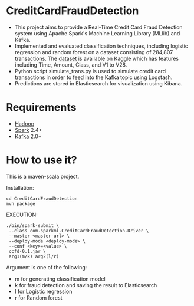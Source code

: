 # CreditCardFraudDetection
- This project aims to provide a Real-Time Credit Card Fraud Detection system using Apache Spark's Machine Learning Library (MLlib) and Kafka. 
- Implemented and evaluated classification techniques, including logistic regression and random forest on a dataset consisting of 284,807 transactions. The [dataset](https://www.kaggle.com/mlg-ulb/creditcardfraud) is available on Kaggle which has features including Time, Amount, Class, and V1 to V28.
- Python script simulate_trans.py is used to simulate credit card transactions in order to feed into the Kafka topic using Logstash.
- Predictions are stored in Elasticsearch for visualization using Kibana. 

# Requirements
-	[Hadoop](https://hadoop.apache.org/)
-	[Spark](https://spark.apache.org/) 2.4+
-	[Kafka](https://kafka.apache.org/) 2.0+

#  How to use it?
   This is a maven-scala project.
 
Installation:
```
cd CreditCardFraudDetection
mvn package
```

EXECUTION:
```
./bin/spark-submit \
 --class com.sparkml.CreditCardFraudDetection.Driver \
 --master <master-url> \
 --deploy-mode <deploy-mode> \
 --conf <key>=<value> \
 ccfd-0.1.jar \
 arg1(m/k) arg2(l/r)
 ```
 
 Argument is one of the following:
 - m for generating classification model
 - k for fraud detection and saving the result to Elasticsearch
 - l for Logistic regression
 - r for Random forest
